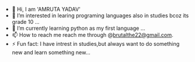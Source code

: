 - 👋 Hi, I am 'AMRUTA YADAV'
- 👀 I’m interested in learing programing languages also in studies bcoz its grade 10 ...
- 🌱 I’m currently learning python as my first language ...
- 📫 How to reach me reach me through @brutalthe22@gmail.com.
- ⚡ Fun fact: I have intrest in studies,but always want to do something new and learn something new...

<!---
thebrutal92090/thebrutal92090 is a ✨ special ✨ repository because its `README.md` (this file) appears on your GitHub profile.
You can click the Preview link to take a look at your changes.
--->
